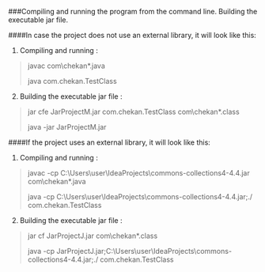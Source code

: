 ###Compiling and running the program from the command line. Building the executable jar file.

####In case the project does not use an external library, it will look like this:
 1) Compiling and running : 

>javac com\chekan\*.java
> 
> java com.chekan.TestClass

2) Building the executable jar file :

>jar cfe JarProjectM.jar com.chekan.TestClass com\chekan\*.class
> 
> java -jar JarProjectM.jar

####If the project uses an external library, it will look like this:
1) Compiling and running :

>javac -cp C:\Users\user\IdeaProjects\commons-collections4-4.4.jar com\chekan\*.java
>
>java -cp C:\Users\user\IdeaProjects\commons-collections4-4.4.jar;./ com.chekan.TestClass

2) Building the executable jar file :

>jar cf JarProjectJ.jar com\chekan\*.class
>
>java -cp JarProjectJ.jar;C:\Users\user\IdeaProjects\commons-collections4-4.4.jar;./ com.chekan.TestClass